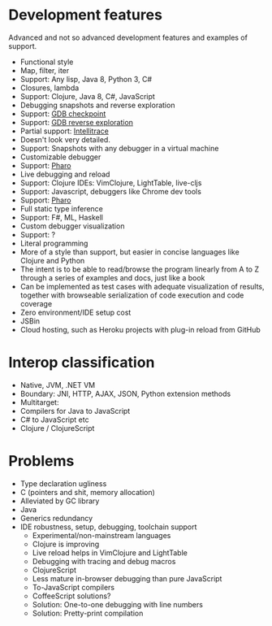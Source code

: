 # Development features

Advanced and not so advanced development features and examples of support.

 - Functional style
  - Map, filter, iter
   - Support: Any lisp, Java 8, Python 3, C#
 - Closures, lambda
  - Support: Clojure, Java 8, C#, JavaScript
 - Debugging snapshots and reverse exploration
  - Support: [GDB checkpoint](https://sourceware.org/gdb/onlinedocs/gdb/Checkpoint_002fRestart.html)
  - Support: [GDB reverse exploration](http://www.sourceware.org/gdb/wiki/ProcessRecord/Tutorial)
  - Partial support: [Intellitrace](http://msdn.microsoft.com/en-us/magazine/ee336126.aspx)
   - Doesn't look very detailed.
  - Support: Snapshots with any debugger in a virtual machine
 - Customizable debugger
  - Support: [Pharo](http://www.pharo-project.org/home)
 - Live debugging and reload
  - Support: Clojure IDEs: VimClojure, LightTable, live-cljs
  - Support: Javascript, debuggers like Chrome dev tools
  - Support: [Pharo](http://www.pharo-project.org/home)
 - Full static type inference
  - Support: F#, ML, Haskell
 - Custom debugger visualization
  - Support: ?
 - Literal programming
  - More of a style than support, but easier in concise languages like Clojure and Python
  - The intent is to be able to read/browse the program linearly from A to Z through a series of examples and docs, just like a book
  - Can be implemented as test cases with adequate visualization of results, together with browseable serialization of code execution and code coverage
 - Zero environment/IDE setup cost
  - JSBin
  - Cloud hosting, such as Heroku projects with plug-in reload from GitHub
 
# Interop classification

 - Native, JVM, .NET VM
 - Boundary: JNI, HTTP, AJAX, JSON, Python extension methods
 - Multitarget:
  - Compilers for Java to JavaScript
  - C# to JavaScript etc
  - Clojure / ClojureScript
  
# Problems
 - Type declaration ugliness
  - C (pointers and shit, memory allocation)
   - Alleviated by GC library
  - Java
   - Generics redundancy
 - IDE robustness, setup, debugging, toolchain support
   - Experimental/non-mainstream languages
   - Clojure is improving
    - Live reload helps in VimClojure and LightTable
    - Debugging with tracing and debug macros
   - ClojureScript
    - Less mature in-browser debugging than pure JavaScript
   - To-JavaScript compilers
    - CoffeeScript solutions?
    - Solution: One-to-one debugging with line numbers
    - Solution: Pretty-print compilation
    

